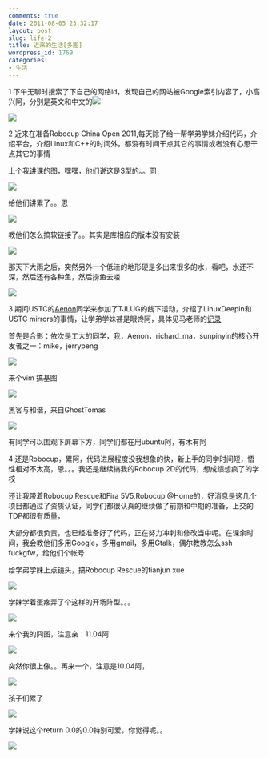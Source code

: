 ```yaml
---
comments: true
date: 2011-08-05 23:32:17
layout: post
slug: life-2
title: 近来的生活[多图]
wordpress_id: 1769
categories:
- 生活
---
```


1 下午无聊时搜索了下自己的网络id，发现自己的网站被Google索引内容了，小高兴阿，分别是英文和中文的![](http://i.imgur.com/RlmpK.png)

![](http://i.imgur.com/PMHpV.png)

2 近来在准备Robocup China Open 2011,每天除了给一帮学弟学妹介绍代码，介绍平台，介绍Linux和C++的时间外，都没有时间干点其它的事情或者没有心思干点其它的事情

上个我讲课的图，嘿嘿，他们说这是S型的。。冏

![](http://fmn.rrimg.com/fmn051/20110804/1820/p_large_Q4gi_59dd0000cf115c43.jpg)<!-- more -->

给他们讲累了。。恩

![](http://fmn.rrimg.com/fmn051/20110804/1820/p_large_klSU_3849000167275c74.jpg)

教他们怎么搞软链接了。。其实是库相应的版本没有安装

![](http://fmn.rrimg.com/fmn054/20110722/0855/p_large_08ij_187a0005d02a5c70.jpg)

那天下大雨之后，突然另外一个低洼的地形硬是多出来很多的水，看吧，水还不深，然后还有各种鱼，然后捞鱼去喽

![](http://fmn.rrimg.com/fmn047/20110730/2025/p_large_0Q6Z_188d000892255c70.jpg)

3 期间USTC的[Aenon](https://twitter.com/#!/ssngiraffe)同学来参加了TJLUG的线下活动，介绍了LinuxDeepin和USTC mirrors的事情，让学弟学妹甚是眼馋阿，具体见马老师的[记录](http://www.richardma.org/blog/2011/07/20/%E6%9D%82%E4%B8%83%E6%9D%82%E5%85%AB-tjlug2011%E5%B9%B47%E6%9C%88%E7%BA%BF%E4%B8%8B%E6%B4%BB%E5%8A%A8/)

首先是合影：依次是工大的同学，我，Aenon，richard_ma，sunpinyin的核心开发者之一：mike，jerrypeng

![](http://www.richardma.org/blog/wp-content/uploads/2011/07/p_large_weVO_5a0900049f745c41.jpg)

来个vim 搞基图

![](http://www.richardma.org/blog/wp-content/uploads/2011/07/p_large_F5ry_099f0004a1465c44.jpg)

黑客与和谐，来自GhostTomas

![](http://www.richardma.org/blog/wp-content/uploads/2011/07/p_large_j2Ly_3b060004951f5c71-1.jpg)

有同学可以围观下屏幕下方，同学们都在用ubuntu阿，有木有阿

4 还是Robocup，累阿，代码进展程度没我想象的快，新上手的同学时间短，悟性相对不太高，恩。。。我还是继续搞我的Robocup 2D的代码，想成绩想疯了的学校

还让我带着Robocup Rescue和Fira 5V5,Robocup @Home的，好消息是这几个项目都通过了资质认证，同学们都很认真的继续做了前期和中期的准备，上交的TDP都很有质量，

大部分都很负责，也已经准备好了代码，正在努力冲刺和修改当中呢。在课余时间，我会教他们多用Google，多用gmail，多用Gtalk，偶尔教教怎么ssh fuckgfw，给他们个帐号

给学弟学妹上点镜头，搞Robocup Rescue的tianjun xue

![](http://fmn.rrimg.com/fmn054/20110804/1820/p_large_tvkb_3ebb0000ce4d5c6f.jpg)

学妹学着蛋疼弄了个这样的开场阵型。。。

![](http://fmn.rrimg.com/fmn046/20110804/1820/p_large_65pv_12850000ce795c44.jpg)

来个我的冏图，注意亲：11.04阿

![](http://fmn.rrimg.com/fmn052/20110730/2025/p_large_i7KM_511900088a3f5c73.jpg)

突然你很上像。。再来一个，注意是10.04阿，

![](http://fmn.rrimg.com/fmn051/20110727/2035/p_large_Dsd3_3ddf000715325c42.jpg)

孩子们累了

![](http://fmn.rrimg.com/fmn054/20110727/2035/p_large_17H8_221000079cf55c6f.jpg)

学妹说这个return 0.0的0.0特别可爱，你觉得呢。。

![](http://fmn.rrfmn.com/fmn048/20110725/1650/p_large_6zfB_57f30006e4e45c72.jpg)
